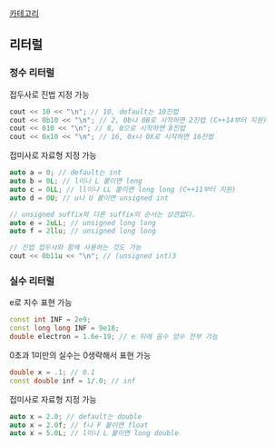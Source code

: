 [카테고리](/README.md)
## 리터럴
### 정수 리터럴
접두사로 진법 지정 가능
```cpp
cout << 10 << "\n"; // 10, default는 10진법
cout << 0b10 << "\n"; // 2, 0b나 0B로 시작하면 2진법 (C++14부터 지원)
cout << 010 << "\n"; // 8, 0으로 시작하면 8진법
cout << 0x10 << "\n"; // 16, 0x나 0X로 시작하면 16진법
```

접미사로 자료형 지정 가능
```cpp
auto a = 0; // default는 int
auto b = 0L; // l이나 L 붙이면 long
auto c = 0LL; // ll이나 LL 붙이면 long long (C++11부터 지원)
auto d = 0U; // u나 U 붙이면 unsigned int

// unsigned suffix와 다른 suffix의 순서는 상관없다.
auto e = 2uLL; // unsigned long long
auto f = 2llu; // unsigned long long

// 진법 접두사와 함께 사용하는 것도 가능
cout << 0b11u << "\n"; // (unsigned int)3
```

### 실수 리터럴
e로 지수 표현 가능
```cpp
const int INF = 2e9;
const long long INF = 9e18;
double electron = 1.6e-19; // e 뒤에 음수 양수 전부 가능
```

0초과 1미만의 실수는 0생략해서 표현 가능
```cpp
double x = .1; // 0.1
const double inf = 1/.0; // inf
```

접미사로 자료형 지정 가능
```cpp
auto x = 2.0; // default는 double
auto x = 2.0f; // f나 F 붙이면 float
auto x = 5.0L; // l이나 L 붙이면 long double
```